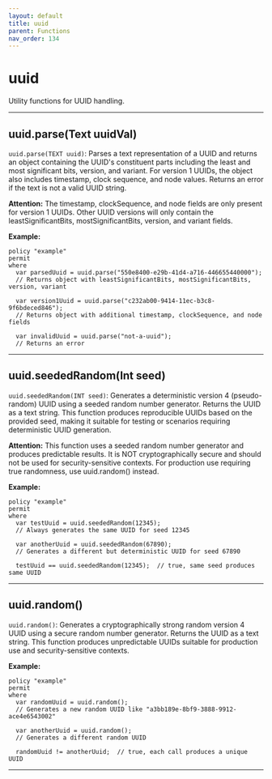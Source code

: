 ```yaml
---
layout: default
title: uuid
parent: Functions
nav_order: 134
---
```

# uuid

Utility functions for UUID handling.



---

## uuid.parse(Text uuidVal)

```uuid.parse(TEXT uuid)```: Parses a text representation of a UUID and returns an object containing
the UUID's constituent parts including the least and most significant bits, version, and variant.
For version 1 UUIDs, the object also includes timestamp, clock sequence, and node values.
Returns an error if the text is not a valid UUID string.

**Attention:** The timestamp, clockSequence, and node fields are only present for version 1 UUIDs.
Other UUID versions will only contain the leastSignificantBits, mostSignificantBits, version, and
variant fields.

**Example:**
```sapl
policy "example"
permit
where
  var parsedUuid = uuid.parse("550e8400-e29b-41d4-a716-446655440000");
  // Returns object with leastSignificantBits, mostSignificantBits, version, variant

  var version1Uuid = uuid.parse("c232ab00-9414-11ec-b3c8-9f6bdeced846");
  // Returns object with additional timestamp, clockSequence, and node fields

  var invalidUuid = uuid.parse("not-a-uuid");
  // Returns an error
 ```


---

## uuid.seededRandom(Int seed)

```uuid.seededRandom(INT seed)```: Generates a deterministic version 4 (pseudo-random) UUID using
a seeded random number generator. Returns the UUID as a text string. This function produces
reproducible UUIDs based on the provided seed, making it suitable for testing or scenarios
requiring deterministic UUID generation.

**Attention:** This function uses a seeded random number generator and produces predictable results.
It is NOT cryptographically secure and should not be used for security-sensitive contexts.
For production use requiring true randomness, use uuid.random() instead.

**Example:**
```sapl
policy "example"
permit
where
  var testUuid = uuid.seededRandom(12345);
  // Always generates the same UUID for seed 12345

  var anotherUuid = uuid.seededRandom(67890);
  // Generates a different but deterministic UUID for seed 67890

  testUuid == uuid.seededRandom(12345);  // true, same seed produces same UUID
```


---

## uuid.random()

```uuid.random()```: Generates a cryptographically strong random version 4 UUID using a secure
random number generator. Returns the UUID as a text string. This function produces unpredictable
UUIDs suitable for production use and security-sensitive contexts.

**Example:**
```sapl
policy "example"
permit
where
  var randomUuid = uuid.random();
  // Generates a new random UUID like "a3bb189e-8bf9-3888-9912-ace4e6543002"

  var anotherUuid = uuid.random();
  // Generates a different random UUID

  randomUuid != anotherUuid;  // true, each call produces a unique UUID
```


---

